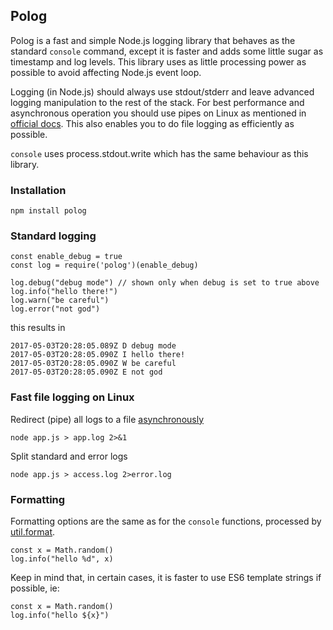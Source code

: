 ## Polog

Polog is a fast and simple Node.js logging library that behaves as the standard `console` command,
       except it is faster and adds some little sugar as timestamp and log levels. This library uses
       as little processing power as possible to avoid affecting Node.js event loop.

Logging (in Node.js) should always use stdout/stderr and leave advanced logging manipulation to the
rest of the stack. For best performance and asynchronous operation you should use pipes on Linux as
mentioned in [official docs](https://nodejs.org/api/process.html#process_a_note_on_process_i_o).
This also enables you to do file logging as efficiently as possible.

`console` uses process.stdout.write which has the same behaviour as this library.

### Installation

```
npm install polog
```

### Standard logging

```
const enable_debug = true
const log = require('polog')(enable_debug)

log.debug("debug mode") // shown only when debug is set to true above
log.info("hello there!")
log.warn("be careful")
log.error("not god")
```

this results in

```
2017-05-03T20:28:05.089Z D debug mode
2017-05-03T20:28:05.090Z I hello there!
2017-05-03T20:28:05.090Z W be careful
2017-05-03T20:28:05.090Z E not god
```

### Fast file logging on Linux

Redirect (pipe) all logs to a file [asynchronously](https://nodejs.org/api/process.html#process_a_note_on_process_i_o)

```
node app.js > app.log 2>&1
```

Split standard and error logs

```
node app.js > access.log 2>error.log
```

### Formatting

Formatting options are the same as for the `console` functions, processed by
[util.format](https://nodejs.org/api/util.html#util_util_format_format_args).

```
const x = Math.random()
log.info("hello %d", x)
```

Keep in mind that, in certain cases, it is faster to use ES6 template strings if possible, ie:

```
const x = Math.random()
log.info("hello ${x}")
```
